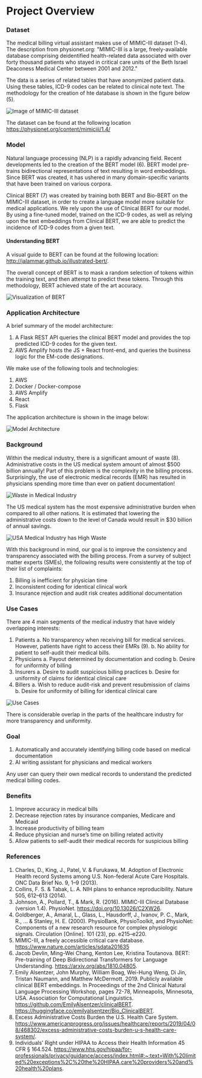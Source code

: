 # Project Overview

### Dataset

The medical billing virtual assistant makes use of MIMIC-III dataset (1-4).  The description from physionet.org: "MIMIC-III is a large, freely-available database comprising deidentified health-related data associated with over forty thousand patients who stayed in critical care units of the Beth Israel Deaconess Medical Center between 2001 and 2012."

The data is a series of related tables that have anonymized patient data.  Using these tables, ICD-9 codes can be related to clinical note text.  The methodology for the creation of hte database is shown in the figure below (5).

![Image of MIMIC-III dataset](../assets/MIMIC-III.png)

The dataset can be found at the following location
https://physionet.org/content/mimiciii/1.4/

### Model

Natural language processing (NLP) is a rapidly advancing field.  Recent developments led to the creation of the BERT model (6).  BERT model pre-trains bidirectional representations of text resulting in word embeddings.  Since BERT was created, it has ushered in many domain-specific variants that have been trained on various corpora.  

Clinical BERT (7) was created by training both BERT and Bio-BERT on the MIMIC-III dataset, in order to create a language model more suitable for medical applications.  We rely upon the use of Clinical BERT for our model.  By using a fine-tuned model, trained on the ICD-9 codes, as well as relying upon the text embeddings from Clinical BERT, we are able to predict the incidence of ICD-9 codes from a given text.

#### Understanding BERT

A visual guide to BERT can be found at the following location: http://jalammar.github.io/illustrated-bert/.

The overall concept of BERT is to mask a random selection of tokens within the training text, and then attempt to predict these tokens.  Through this methodology, BERT achieved state of the art accuracy.

![Visualization of BERT](../assets/BERT-language-modeling-masked-lm.png)

### Application Architecture

A brief summary of the model architecture:

1. A Flask REST API queries the clinical BERT model and provides the top predicted ICD-9 codes for the given text.
2. AWS Amplify hosts the JS + React front-end, and queries the business logic for the EM-code designations.

We make use of the following tools and technologies:

1. AWS
2. Docker / Docker-compose
3. AWS Amplify
4. React
5. Flask

The application architecture is shown in the image below:

![Model Architecture](../assets/W210_architecture.png)

### Background

Within the medical industry, there is a significant amount of waste (8).  Administrative costs in the US medical system amount of almost $500 billion annually!  Part of this problem is the complexity in the billing process.  Surprisingly, the use of electronic medical records (EMR) has resulted in physicians spending more time than ever on patient documentation!  

![Waste in Medical Industry](../assets/costs_1.png)

The US medical system has the most expensive administrative burden when compared to all other nations. It is estimated that lowering the administrative costs down to the level of Canada would result in $30 billion of annual savings.

![USA Medical Industry has High Waste](../assets/costs_2.png)

With this background in mind, our goal is to improve the consistency and transparency associated with the billing process.  From a survey of subject matter experts (SMEs), the following results were consistently at the top of their list of complaints:

1. Billing is inefficient for physician time
2. Inconsistent coding for identical clinical work
3. Insurance rejection and audit risk creates additional documentation

### Use Cases

There are 4 main segments of the medical industry that have widely overlapping interests:

1. Patients
  a. No transparency when receiving bill for medical services.  However, patients have right to access their EMRs (9).
  b. No ability for patient to self-audit their medical bills.
2. Physicians
  a. Payout determined by documentation and coding
  b. Desire for uniformity of billing
3. Insurers
  a. Desire to audit suspicious billing practices
  b. Desire for uniformity of claims for identical clinical care
4. Billers
  a. Wish to reduce audit-risk and prevent resubmission of claims
  b. Desire for uniformity of billing for identical clinical care

![Use Cases](../assets/W210_use_cases.png)

There is considerable overlap in the parts of the healthcare industry for more transparency and uniformity.  

### Goal

1. Automatically and accurately identifying billing code based on medical documentation
2. AI writing assistant for physicians and medical workers

Any user can query their own medical records to understand the predicted medical billing codes.

### Benefits

1. Improve accuracy in medical bills
2. Decrease rejection rates by insurance companies, Medicare and Medicaid
3. Increase productivity of billing team
4. Reduce physician and nurse’s time on billing related activity
5. Allow patients to self-audit their medical records for suspicious billing

### References

1. Charles, D., King, J., Patel, V. & Furukawa, M. Adoption of Electronic Health record Systems among U.S. Non-federal Acute Care Hospitals. ONC Data Brief No. 9, 1–9 (2013).
2. Collins, F. S. & Tabak, L. A. NIH plans to enhance reproducibility. Nature 505, 612–613 (2014).
3. Johnson, A., Pollard, T., & Mark, R. (2016). MIMIC-III Clinical Database (version 1.4). PhysioNet. https://doi.org/10.13026/C2XW26.
4. Goldberger, A., Amaral, L., Glass, L., Hausdorff, J., Ivanov, P. C., Mark, R., ... & Stanley, H. E. (2000). PhysioBank, PhysioToolkit, and PhysioNet: Components of a new research resource for complex physiologic signals. Circulation [Online]. 101 (23), pp. e215–e220.
5. MIMIC-III, a freely accessible critical care database. https://www.nature.com/articles/sdata201635
6. Jacob Devlin, Ming-Wei Chang, Kenton Lee, Kristina Toutanova. BERT: Pre-training of Deep Bidirectional Transformers for Language Understanding. https://arxiv.org/abs/1810.04805.
7. Emily Alsentzer, John Murphy, William Boag, Wei-Hung Weng, Di Jin, Tristan Naumann, and Matthew McDermott. 2019. Publicly available clinical BERT embeddings. In Proceedings of the 2nd Clinical Natural Language Processing Workshop, pages 72-78, Minneapolis, Minnesota, USA. Association for Computational Linguistics. https://github.com/EmilyAlsentzer/clinicalBERT. https://huggingface.co/emilyalsentzer/Bio_ClinicalBERT. 
8. Excess Administrative Costs Burden the U.S. Health Care System. https://www.americanprogress.org/issues/healthcare/reports/2019/04/08/468302/excess-administrative-costs-burden-u-s-health-care-system/.
9. Individuals’ Right under HIPAA to Access their Health Information 45 CFR § 164.524. https://www.hhs.gov/hipaa/for-professionals/privacy/guidance/access/index.html#:~:text=With%20limited%20exceptions%2C%20the%20HIPAA,care%20providers%20and%20health%20plans.
